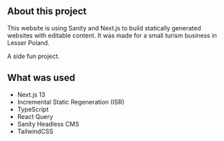 ## About this project

This website is using Sanity and Next.js to build statically generated websites with editable content.
It was made for a small turism business in Lesser Poland.

A side fun project.

## What was used

- Next.js 13
- Incremental Static Regeneration (ISR)
- TypeScript
- React Query
- Sanity Headless CMS
- TailwindCSS
